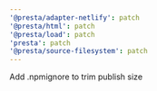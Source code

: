 ```yaml
---
'@presta/adapter-netlify': patch
'@presta/html': patch
'@presta/load': patch
'presta': patch
'@presta/source-filesystem': patch
---
```


Add .npmignore to trim publish size
